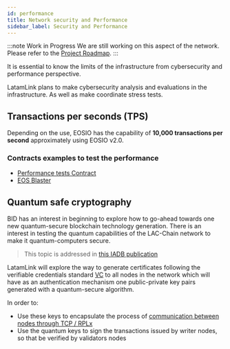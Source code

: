 ```yaml
---
id: performance
title: Network security and Performance
sidebar_label: Security and Performance
---
```


:::note Work in Progress
We are still working on this aspect of the network. Please refer to the [Project Roadmap](./roadmap).
:::

It is essential to know the limits of the infrastructure from cybersecurity and performance perspective.

LatamLink plans to make cybersecurity analysis and evaluations in the infrastructure. As well as make coordinate stress tests.

## Transactions per seconds (TPS)
Depending on the use, EOSIO has the capability of **10,000 transactions per second** approximately using EOSIO v2.0.

### Contracts examples to test the performance

- [Performance tests Contract](https://github.com/CryptoLions/TxShooterContract)
- [EOS Blaster](https://github.com/michaeljyeates/eos-blaster)

## Quantum safe cryptography

 BID has an interest in beginning to explore how to go-ahead towards one new quantum-secure blockchain technology generation. There is an interest in testing the quantum capabilities of the LAC-Chain network to make it quantum-computers secure.

 > This topic is addressed in [this IADB publication](https://publications.iadb.org/es/tecnologias-cuanticas-una-oportunidad-transversal-e-interdisciplinar-para-la-transformacion-digital)

LatamLink will explore the way to generate certificates following the verifiable credentials standard [VC](https://www.w3.org/TR/vc-data-model/) to all nodes in the network which will have as an authentication mechanism one public-private key pairs generated with a quantum-secure algorithm.

In order to:

- Use these keys to encapsulate the process of [communication between nodes through TCP / RPLx](https://github.com/lacchain/besu-network/blob/master/TOPOLOGY_AND_ARCHITECTURE.md)
-  Use the quantum keys to sign the transactions issued by writer nodes, so that be verified by validators nodes
